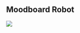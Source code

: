 ## Moodboard Robot

<img align="left" src="https://github.com/janixva/Kbet/blob/master/Moodboard/Moodboard.png">
